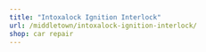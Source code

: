 ```yaml
---
title: "Intoxalock Ignition Interlock"
url: /middletown/intoxalock-ignition-interlock/
shop: car repair
---
```

